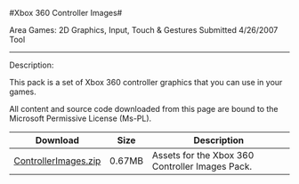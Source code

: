 #Xbox 360 Controller Images#

Area
Games: 2D Graphics, Input, Touch & Gestures
Submitted
4/26/2007
Tool

---

Description:

This pack is a set of Xbox 360 controller graphics that you can use in your games.


All content and source code downloaded from this page are bound to the Microsoft Permissive License (Ms-PL).

Download | Size | Description
---|---|---|
[ControllerImages.zip](https://github.com/kniEngine/XNAGameStudio/blob/master/Samples/ControllerImages.zip?raw=true) | 0.67MB | Assets for the Xbox 360 Controller Images Pack. 
